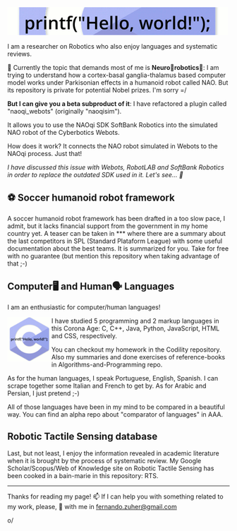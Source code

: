 <!--
**fernandozuher/fernandozuher** is a ✨ _special_ ✨ repository because its `README.md` (this file) appears on your GitHub profile.

Here are some ideas to get you started:

- 🔭 I’m currently working on ...
- 🌱 I’m currently learning ...
- 👯 I’m looking to collaborate on ...
- 🤔 I’m looking for help with ...
- 💬 Ask me about ...
- 📫 How to reach me: ...
- 😄 Pronouns: ...
- ⚡ Fun fact: ...
-->

<!--<img align="right" width="400" height="400" src="https://github.com/fernandozuher/fernandozuher/blob/master/images/carreta_furacao.webp">-->

<!--<img align="left" width="200" src="https://github.com/fernandozuher/fernandozuher/blob/master/images/programming.gif">-->

<img src="https://github.com/fernandozuher/fernandozuher/blob/master/images/hello_programming.gif">

I am a researcher on Robotics who also enjoy languages and systematic reviews.

🔭 Currently the topic that demands most of me is **Neuro🧠robotics🤖**: I am trying to understand how a cortex-basal ganglia-thalamus based computer model works under Parkisonian effects in a humanoid robot called NAO. But its repository is private for potential Nobel prizes. I'm sorry =/

**But I can give you a beta subproduct of it**: I have refactored a plugin called "naoqi_webots" (originally "naoqisim").

It allows you to use the NAOqi SDK SoftBank Robotics into the simulated NAO robot of the Cyberbotics Webots.
    
How does it work? It connects the NAO robot simulated in Webots to the NAOqi process. Just that! 
    
*I have discussed this issue with Webots, RobotLAB and SoftBank Robotics in order to replace the outdated SDK used in it. Let's see... 🤔*

## ⚽ Soccer humanoid robot framework
A soccer humanoid robot framework has been drafted in a too slow pace, I admit, but it lacks financial support from the government in my home country yet. A teaser can be taken in *** where there are a summary about the last competitors in SPL (Standard Plataform League) with some useful documentation about the best teams. It is summarized for you. Take for free with no guarantee (but mention this repository when taking advantage of that ;-)

## Computer🖥 and Human🗣 Languages
I am an enthusiastic for computer/human languages!

<img align="left" width="100" src="https://github.com/fernandozuher/fernandozuher/blob/master/images/programming.gif">
I have studied 5 programming and 2 markup languages in this Corona Age: C, C++, Java, Python, JavaScript, HTML and CSS, respectively.

You can checkout my homework in the Codility repository. Also my summaries and done exercises of reference-books in Algorithms-and-Programming repo.

As for the human languages, I speak Portuguese, English, Spanish. I can scrape together some Italian and French to get by. As for Arabic and Persian, I just pretend ;-)

All of those languages have been in my mind to be compared in a beautiful way. You can find an alpha repo about "comparator of languages" in AAA. 


## Robotic Tactile Sensing database
Last, but not least, I enjoy the information revealed in academic literature when it is brought by the process of systematic review. My Google Scholar/Scopus/Web of Knowledge site on Robotic Tactile Sensing has been cooked in a bain-marie in this repository: RTS.

---
Thanks for reading my page! 📫 If I can help you with something related to my work, please, 💬 with me in fernando.zuher@gmail.com 

o/
